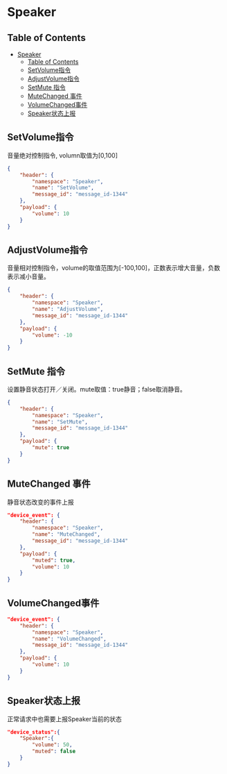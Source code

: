 # Speaker

## Table of Contents


   * [Speaker](#speaker)
      * [Table of Contents](#table-of-contents)
      * [SetVolume指令](#setvolume指令)
      * [AdjustVolume指令](#adjustvolume指令)
      * [SetMute 指令](#setmute-指令)
      * [MuteChanged 事件](#mutechanged-事件)
      * [VolumeChanged事件](#volumechanged事件)
      * [Speaker状态上报](#speaker状态上报)


## SetVolume指令
音量绝对控制指令, volumn取值为[0,100]
```json
{
    "header": {
        "namespace": "Speaker",
        "name": "SetVolume",
        "message_id": "message_id-1344"
    },
    "payload": {
        "volume": 10
    }
}
```

## AdjustVolume指令
音量相对控制指令，volume的取值范围为[-100,100]，正数表示增大音量，负数表示减小音量。
```json
{
    "header": {
        "namespace": "Speaker",
        "name": "AdjustVolume",
        "message_id": "message_id-1344"
    },
    "payload": {
        "volume": -10
    }
}
```

## SetMute 指令
设置静音状态打开／关闭。mute取值：true静音；false取消静音。
```json
{
    "header": {
        "namespace": "Speaker",
        "name": "SetMute",
        "message_id": "message_id-1344"
    },
    "payload": {
        "mute": true
    }
}
```


## MuteChanged 事件
静音状态改变的事件上报
```json
"device_event": {
    "header": {
        "namespace": "Speaker",
        "name": "MuteChanged",
        "message_id": "message_id-1344"
    },
    "payload": {
        "muted": true,
        "volume": 10
    }
}
```


## VolumeChanged事件
```json
"device_event": {
    "header": {
        "namespace": "Speaker",
        "name": "VolumeChanged",
        "message_id": "message_id-1344"
    },
    "payload": {
        "volume": 10
    }
}
```


## Speaker状态上报
正常请求中也需要上报Speaker当前的状态
```json
"device_status":{
    "Speaker":{
        "volume": 50,
        "muted": false
    }
}
```


